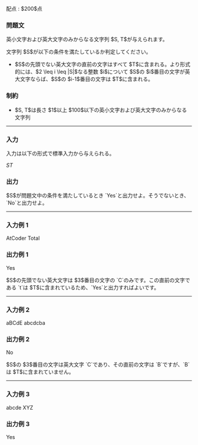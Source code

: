 
<div>

<span>

<span>

<p>
配点 : $200$点
</p>

<div>

<section>

### **問題文**

<p>
英小文字および英大文字のみからなる文字列 $S, T$が与えられます。
</p>

<p>
文字列 $S$が以下の条件を満たしているか判定してください。
</p>

<ul>

<li>
$S$の先頭でない英大文字の直前の文字はすべて $T$に含まれる。より形式的には、$2 \leq i \leq |S|$なる整数 $i$について $S$の $i$番目の文字が英大文字ならば、$S$の $i-1$番目の文字は $T$に含まれる。
</li>

</ul>

</section>

</div>

<div>

<section>

### **制約**

<ul>

<li>
$S, T$は長さ $1$以上 $100$以下の英小文字および英大文字のみからなる文字列
</li>

</ul>

</section>

</div>

---

<div>

<div>

<section>

### **入力**

<p>
入力は以下の形式で標準入力から与えられる。
</p>

<div>

$S$$T$
</div>

</section>

</div>

<div>

<section>

### **出力**

<p>
$S$が問題文中の条件を満たしているとき `Yes`と出力せよ。そうでないとき、`No`と出力せよ。
</p>

</section>

</div>

</div>

---

<div>

<section>

### **入力例 1**

<div>

AtCoder
Total

</div>

</section>

</div>

<div>

<section>

### **出力例 1**

<div>

Yes

</div>

<p>
$S$の先頭でない英大文字は $3$番目の文字の `C`のみです。この直前の文字である `t`は $T$に含まれているため、`Yes`と出力すればよいです。
</p>

</section>

</div>

---

<div>

<section>

### **入力例 2**

<div>

aBCdE
abcdcba

</div>

</section>

</div>

<div>

<section>

### **出力例 2**

<div>

No

</div>

<p>
$S$の $3$番目の文字は英大文字 `C`であり、その直前の文字は `B`ですが、`B`は $T$に含まれていません。
</p>

</section>

</div>

---

<div>

<section>

### **入力例 3**

<div>

abcde
XYZ

</div>

</section>

</div>

<div>

<section>

### **出力例 3**

<div>

Yes

</div>

</section>

</div>

</span>

</span>

</div>
